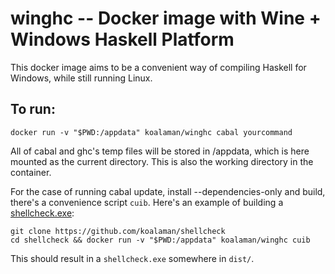 # winghc -- Docker image with Wine + Windows Haskell Platform

This docker image aims to be a convenient way of compiling Haskell
for Windows, while still running Linux.

## To run:

    docker run -v "$PWD:/appdata" koalaman/winghc cabal yourcommand

All of cabal and ghc's temp files will be stored in /appdata,
which is here mounted as the current directory. This is also the working
directory in the container.

For the case of running cabal update, install --dependencies-only and
build, there's a convenience script `cuib`. Here's an example of
building a [shellcheck.exe](https://github.com/koalaman/shellcheck):

    git clone https://github.com/koalaman/shellcheck
    cd shellcheck && docker run -v "$PWD:/appdata" koalaman/winghc cuib

This should result in a `shellcheck.exe` somewhere in `dist/`.

